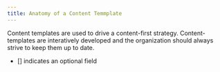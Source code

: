 ```yaml
---
title: Anatomy of a Content Temmplate
---
```


Content templates are used to drive a content-first strategy. Content-templates are interatively developed and the organization should always strive to keep them up to date.

* [] indicates an optional field
